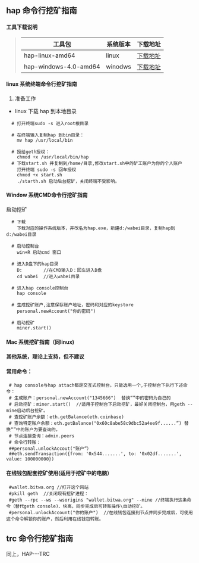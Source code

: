 

## hap 命令行挖矿指南

#### 工具下载说明

> |工具包|系统版本|下载地址|
> |-|-|-|
> |hap-linux-amd64|linux|[下载地址](https://github.com/wabei/Hap-miner/raw/master/hap-linux-amd64/hap.zip)|
> |hap-windows-4.0-amd64|winodws|[下载地址](https://github.com/wabei/miner/raw/master/hap-windows-4.0-amd64/hap.exe)|
#### linux 系统终端命令行挖矿指南

  1. 准备工作
	
  - linux 下载 hap 到本地目录
````
  # 打开终端sudo -s 进入root根目录
  
  # 在终端输入复制hap 到bin目录：
    mv hap /usr/local/bin  

  # 授给geth授权：
    chmod +x /usr/local/bin/hap
  # 下载start.sh 并复制到/home/目录,修改start.sh中的矿工账户为你的个人账户
    打开终端 sudo -s 回车授权
    chmod +x start.sh
    ./starth.sh 启动后台挖矿，关闭终端不受影响。    
````
#### Window 系统CMD命令行挖矿指南
 
 启动挖矿
 
````
  # 下载
    下载对应的操作系统版本，并改名为hap.exe，新建d:/wabei目录，复制hap到d:/wabei目录

  # 启动控制台
    win+R 启动cmd 窗口

  # 进入D盘下的hap目录
    D:        //在CMD输入D：回车进入D盘
    cd wabei  //进入wabei目录

  # 进入hap console控制台
    hap console 

  # 生成挖矿账户,注意保存账户地址，密码和对应的keystore
    personal.newAccount("你的密码")

  # 启动挖矿
    miner.start()  
```` 
#### Mac 系统挖矿指南（同linux)
#### 其他系统，理论上支持，但不建议
#### 常用命令：
     # hap console与hap attach都是交互式控制台，只能选用一个,于控制台下执行下述命令：
     # 生成账户：personal.newAccount("1345666")  替换“”中的密码为自己的
     # 启动挖矿：miner.start()  //适用于控制台下启动挖矿，最好关闭控制台，用geth --mine启动后台挖矿。
     # 查挖矿账户余额：eth.getBalance(eth.coinbase)
     # 查询特定账户余额：eth.getBalance("0x60c8abe58c9dbc52a4ee9f......“) 替换“”中的账户为要查询的， 
     # 节点连接查询：admin.peers 
     # 命令行转账：
     ##personal.unlockAccout("账户“）
     ##eth.sendTransaction({from: '0x544.......', to: '0x02df.......', value: 100000000}) 
#### 在线钱包配套挖矿使用(适用于挖矿中的电脑）
     #wallet.bitwa.org //打开这个网站
     #pkill geth  //关闭现有挖矿进程：
     #geth --rpc --ws --wsorigins "wallet.bitwa.org" --mine //终端执行这条命令（替代geth console)、块高，同步完成后可转账操作\自动挖矿。
     #personal.unlockAccount("你的账户")  //在线钱包连接到节点并同步完成后，可使用这个命令解锁你的账户，然后利用在线钱包转账。
     
     
## trc 命令行挖矿指南
同上，HAP---TRC


